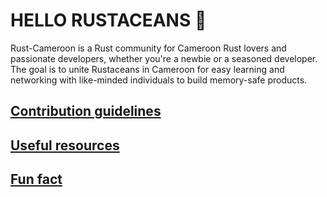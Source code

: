 # HELLO RUSTACEANS 👋

Rust-Cameroon is a Rust community for Cameroon Rust lovers and passionate developers, whether you're a newbie or a seasoned developer. The goal is to unite Rustaceans in Cameroon for easy learning and networking with like-minded individuals to build 
memory-safe products.
## [Contribution guidelines](https://github.com/Rust-Cameroon/.github/blob/main/Contribution.md)
## [Useful resources]()
## [Fun fact]()

